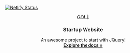 [![Netlify Status](https://api.netlify.com/api/v1/badges/2f497a78-08cb-482f-b8b5-6d454e5776ba/deploy-status)](https://app.netlify.com/sites/delicate-nasturtium-6bb61e/deploys)
<div align="center" dir="auto">
  <a href="https://anouar4070.github.io/Simon-Game-Challenge-Done/">
 <strong> GO!</strong> 🚀
  </a>
  <div class="markdown-heading" dir="auto"><h3 align="center" tabindex="-1" class="heading-element" dir="auto">Startup Website</h3></div>
  <p align="center" dir="auto">
    An awesome project to start with JQuery!
    <br>
     <a href="https://github.com/anouar4070/Tindog-project/tree/master"><strong>Explore the docs »</strong></a>
     </p>
</div>
